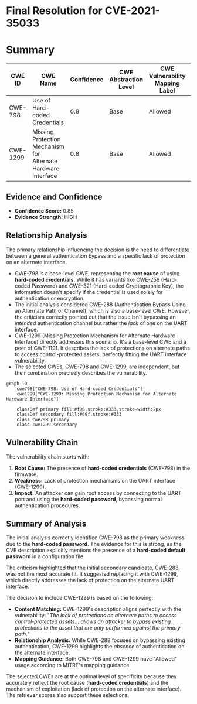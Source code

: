 # Final Resolution for CVE-2021-35033

# Summary
| CWE ID | CWE Name | Confidence | CWE Abstraction Level | CWE Vulnerability Mapping Label | CWE-Vulnerability Mapping Notes |
|---|---|---|---|---|---|
| CWE-798 | Use of Hard-coded Credentials | 0.9 | Base | Allowed | Primary CWE |
| CWE-1299 | Missing Protection Mechanism for Alternate Hardware Interface | 0.8 | Base | Allowed | Secondary CWE |

## Evidence and Confidence

*   **Confidence Score:** 0.85
*   **Evidence Strength:** HIGH

## Relationship Analysis
The primary relationship influencing the decision is the need to differentiate between a general authentication bypass and a specific lack of protection on an alternate interface.

- CWE-798 is a base-level CWE, representing the **root cause** of using **hard-coded credentials**. While it has variants like CWE-259 (Hard-coded Password) and CWE-321 (Hard-coded Cryptographic Key), the information doesn't specify if the credential is used solely for authentication or encryption.
- The initial analysis considered CWE-288 (Authentication Bypass Using an Alternate Path or Channel), which is also a base-level CWE. However, the criticism correctly pointed out that the issue isn't bypassing an *intended* authentication channel but rather the *lack* of one on the UART interface.
- CWE-1299 (Missing Protection Mechanism for Alternate Hardware Interface) directly addresses this scenario. It's a base-level CWE and a peer of CWE-1191. It describes the lack of protections on alternate paths to access control-protected assets, perfectly fitting the UART interface vulnerability.
- The selected CWEs, CWE-798 and CWE-1299, are independent, but their combination precisely describes the vulnerability.

```mermaid
graph TD
    cwe798["CWE-798: Use of Hard-coded Credentials"]
    cwe1299["CWE-1299: Missing Protection Mechanism for Alternate Hardware Interface"]

    classDef primary fill:#f96,stroke:#333,stroke-width:2px
    classDef secondary fill:#69f,stroke:#333
    class cwe798 primary
    class cwe1299 secondary
```

## Vulnerability Chain
The vulnerability chain starts with:
1.  **Root Cause:** The presence of **hard-coded credentials** (CWE-798) in the firmware.
2.  **Weakness:** Lack of protection mechanisms on the UART interface (CWE-1299).
3.  **Impact:** An attacker can gain root access by connecting to the UART port and using the **hard-coded password**, bypassing normal authentication procedures.

## Summary of Analysis
The initial analysis correctly identified CWE-798 as the primary weakness due to the **hard-coded password**. The evidence for this is strong, as the CVE description explicitly mentions the presence of a **hard-coded default password** in a configuration file.

The criticism highlighted that the initial secondary candidate, CWE-288, was not the most accurate fit. It suggested replacing it with CWE-1299, which directly addresses the lack of protection on the alternate UART interface.

The decision to include CWE-1299 is based on the following:

- **Content Matching:** CWE-1299's description aligns perfectly with the vulnerability: "*The lack of protections on alternate paths to access control-protected assets... allows an attacker to bypass existing protections to the asset that are only performed against the primary path.*"
- **Relationship Analysis:** While CWE-288 focuses on bypassing existing authentication, CWE-1299 highlights the *absence* of authentication on the alternate interface.
- **Mapping Guidance:** Both CWE-798 and CWE-1299 have "Allowed" usage according to MITRE's mapping guidance.

The selected CWEs are at the optimal level of specificity because they accurately reflect the root cause (**hard-coded credentials**) and the mechanism of exploitation (lack of protection on the alternate interface). The retriever scores also support these selections.
